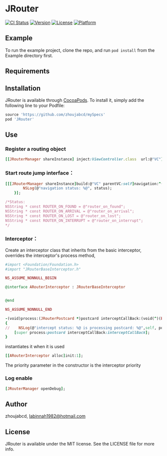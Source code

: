 # JRouter

[![CI Status](https://img.shields.io/travis/zhoujabcd/JRouter.svg?style=flat)](https://travis-ci.org/zhoujabcd/JRouter)
[![Version](https://img.shields.io/cocoapods/v/JRouter.svg?style=flat)](https://cocoapods.org/pods/JRouter)
[![License](https://img.shields.io/cocoapods/l/JRouter.svg?style=flat)](https://cocoapods.org/pods/JRouter)
[![Platform](https://img.shields.io/cocoapods/p/JRouter.svg?style=flat)](https://cocoapods.org/pods/JRouter)

## Example

To run the example project, clone the repo, and run `pod install` from the Example directory first.

## Requirements

## Installation

JRouter is available through [CocoaPods](https://cocoapods.org). To install
it, simply add the following line to your Podfile:

```ruby
source 'https://github.com/zhoujabcd/mySpecs'
pod 'JRouter'
```

## Use

### Register a routing object
```ruby
[[JRouterManager shareInstance] inject:ViewController.class  url:@"VC"];
```

### Start route jump interface：
```ruby
[[[JRouterManager shareInstance]build:@"VC" parentVC:self]navigation:^(NSString* status, JRouterPostcard* action, NSError* e){
        NSLog(@"navigation status: %@", status);
    }];

/*Status:
NSString * const ROUTER_ON_FOUND = @"router_on_found";
NSString * const ROUTER_ON_ARRIVAL = @"router_on_arrival";
NSString * const ROUTER_ON_LOST = @"router_on_lost";
NSString * const ROUTER_ON_INTERRUPT = @"router_on_interrupt";
*/
```

### Interceptor：
Create an interceptor class that inherits from the basic interceptor, overrides the interceptor's process method, 
```ruby
#import <Foundation/Foundation.h>
#import "JRouterBaseInterceptor.h"

NS_ASSUME_NONNULL_BEGIN

@interface ARouterInterceptor : JRouterBaseInterceptor


@end

NS_ASSUME_NONNULL_END

-(void)process:(JRouterPostcard *)postcard interceptCallBack:(void(^)(BOOL))interceptCallBack
{
//    NSLog(@"intercept status: %@ is processing postcard: %@",self, postcard);
    [super process:postcard interceptCallBack:interceptCallBack];
}
```

instantiates it when it is used
```ruby
[[ARouterInterceptor alloc]init:1];
```
The priority parameter in the constructor is the interceptor priority



### Log enable
```ruby
[JRouterManager openDebug];
```


## Author

zhoujabcd, labinnah1982@hotmail.com

## License

JRouter is available under the MIT license. See the LICENSE file for more info.
